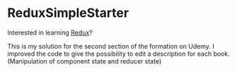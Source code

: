 # ReduxSimpleStarter

Interested in learning [Redux](https://www.udemy.com/react-redux/)?

This is my solution for the second section of the formation on Udemy.
I improved the code to give the possibility to edit a description for each book. (Manipulation of component state and reducer state)
